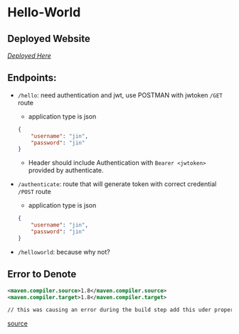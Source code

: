# Hello-World

## Deployed Website

*[Deployed Here](https://cup-o-tea.herokuapp.com/helloworld)*

## Endpoints:
- `/hello`: need authentication and jwt, use POSTMAN with jwtoken `/GET` route
    - application type is json
    ```json
    {
        "username": "jin",
        "password": "jin"
    } 
    ```
    - Header should include Authentication with `Bearer <jwtoken>` provided by authenticate.
    
- `/authenticate`: route that will generate token with correct credential `/POST` route
    - application type is json 
    ``` json
    {
        "username": "jin",
        "password": "jin"
    }
    ```
- `/helloworld`: because why not?


## Error to Denote
``` xml
<maven.compiler.source>1.8</maven.compiler.source> 
<maven.compiler.target>1.8</maven.compiler.target>

// this was causing an error during the build step add this uder properties tag

```
[source](https://stackoverflow.com/questions/42525139/maven-build-compilation-error-failed-to-execute-goal-org-apache-maven-plugins)
